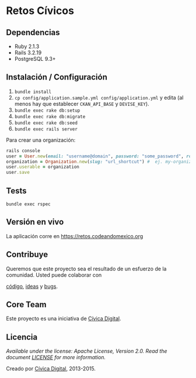 # Retos Cívicos

## Dependencias

- Ruby 2.1.3
- Rails 3.2.19
- PostgreSQL 9.3+

## Instalación / Configuración

1. `bundle install`
1. `cp config/application.sample.yml config/application.yml` y edita (al menos
   hay que establecer `CKAN_API_BASE` y `DEVISE_KEY`).
1. `bundle exec rake db:setup`
1. `bundle exec rake db:migrate`
1. `bundle exec rake db:seed`
1. `bundle exec rails server`

Para crear una organización:

```ruby
rails console
user = User.new(email: "username@domain", password: "some_password", role: 'member')
organization = Organization.new(slug: "url_shortcut") #  ej. my-organization
user.userable = organization
user.save
```

## Tests

    bundle exec rspec

## Versión en vivo

La aplicación corre en https://retos.codeandomexico.org

## Contribuye

Queremos que este proyecto sea el resultado de un esfuerzo de la comunidad.
Usted puede colaborar con

[código](https://github.com/codeandomexico/retos-civicos/pulls),
[ideas](https://github.com/codeandomexico/retos-civicos/issues) y
[bugs](https://github.com/codeandomexico/retos-civicos/issues).

## Core Team

Este proyecto es una iniciativa de [Cívica
Digital](http://www.codeandomexico.org).

## Licencia

_Available under the license: Apache License, Version 2.0. Read the document
[LICENSE](/LICENSE) for more information._

Creado por [Cívica Digital](http://www.codeandomexico.org), 2013-2015.
